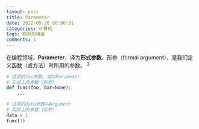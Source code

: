 ```yaml
---
layout: post
title: Parameter
date: 2022-05-20 00:00:01
categories: 计算机
tags: 鸦鸦的维基
comments: 1
---
```


在编程领域，**Parameter**，译为**形式参数**、形参（formal argument），是我们定义函数（或方法）时所用的参数。 <sup>[1][1]</sup>

```python
# 这里的foo参数，就叫Parameter
# 形式上的参数（形参）
def func(foo, bar=None): 
    ...

# 这里的data参数叫Argument
# 实际上的参数（实参）
data = 1 
func(1)
```

[1]: https://docs.python.org/3.9/glossary.html  "Python文档"